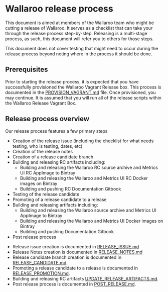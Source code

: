 # Wallaroo release process

This document is aimed at members of the Wallaroo team who might be cutting a release of Wallaroo. It serves as a checklist that can take your through the release process step-by-step. Releasing is a multi-stage process, as such, this document will refer you to others for those steps.

This document does not cover testing that might need to occur during the release process beyond noting where in the process it should be done.

## Prerequisites

Prior to starting the release process, it is expected that you have successfully provisioned the Wallaroo Vagrant Release box. This process is documented in the [PROVISION_VAGRANT.md](PROVISION_VAGRANT.md) file. Once provisioned, you may continue. It is assumed that you will run all of the release scripts within the Wallaroo Release Vagrant Box.

## Release process overview

Our release process features a few primary steps

* Creation of the release issue (including the checklist for what needs testing, who is testing, dates, etc)
* Creation of the release notes
* Creation of a release candidate branch
* Building and releasing RC artifacts including:
  * Building and releasing the Wallaroo RC source archive and Metrics UI RC AppImage to Bintray
  * Building and releasing the Wallaroo and Metrics UI RC Docker images on Bintray
  * Building and pushing RC Documentation Gitbook
* Testing of the release candidate
* Promoting of a release candidate to a release
* Building and releasing artifacts including:
  * Building and releasing the Wallaroo source archive and Metrics UI AppImage to Bintray
  * Building and releasing the Wallaroo and Metrics UI Docker images on Bintray
  * Building and pushing Documentation Gitbook
* Post release process

- Release issue creation is documented in [RELEASE_ISSUE.md](RELEASE_ISSUE.md)
- Release Notes creation is documented in [RELEASE_NOTES.md](RELEASE_NOTES.md)
- Release candidate branch creation is documented in [RELEASE_CANDIDATE.md](RELEASE_CANDIDATE.md).
- Promoting a release candidate to a release is documented in [RELEASE_PROMOTION.md](RELEASE_PROMOTION.md).
- Building and releasing RC artifacts [UPDATE_RELEASE_ARTIFACTS.md](UPDATE_RELEASE_ARTIFACTS.md).
- Post release process is documented in [POST_RELEASE.md](POST_RELEASE.md).
